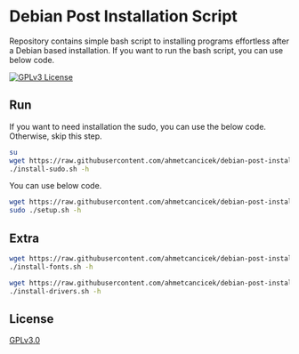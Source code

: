 # Debian Post Installation Script

Repository contains simple bash script to installing programs effortless after a Debian based installation. If you want to run the bash script, you can use below code.

[![GPLv3 License](https://img.shields.io/badge/License-GPL%20v3-yellow.svg)](https://opensource.org/licenses/)

## Run

If you want to need installation the sudo, you can use the below code. Otherwise, skip this step.

```bash
su
wget https://raw.githubusercontent.com/ahmetcancicek/debian-post-install/main/install-sudo.sh -c -O install-sudo.sh && chmod +x install-sudo.sh
./install-sudo.sh -h
```

You can use below code.

```bash
wget https://raw.githubusercontent.com/ahmetcancicek/debian-post-install/main/setup.sh -c -O setup.sh && chmod +x setup.sh
sudo ./setup.sh -h
```

## Extra

```bash
wget https://raw.githubusercontent.com/ahmetcancicek/debian-post-install/main/install-fonts.sh -c -O install-fonts.sh && chmod +x install-fonts.sh
./install-fonts.sh -h

wget https://raw.githubusercontent.com/ahmetcancicek/debian-post-install/main/install-drivers.sh -c -O install-drivers.sh && chmod +x install-drivers.sh
./install-drivers.sh -h
```

## License

[GPLv3.0](https://choosealicense.com/licenses/gpl-3.0/)



